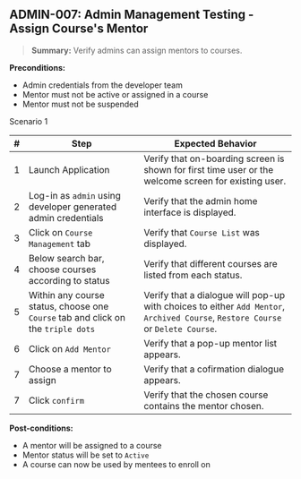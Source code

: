 ## **ADMIN-007:** Admin Management Testing - Assign Course's Mentor  

> **Summary:** Verify admins can assign mentors to courses.  <br>


**Preconditions:** 
- Admin credentials from the developer team
- Mentor must not be active or assigned in a course
- Mentor must not be suspended


Scenario 1 

 | \# | Step | Expected Behavior | 
 |----|------|-------------------| 
 |  1 | Launch Application    | Verify that on-boarding screen  is shown for first time user or the welcome screen for existing user.   | 
 |  2 | Log-in as `admin` using developer generated admin credentials       | Verify that the admin home interface is displayed.   | 
 |  3 | Click on `Course Management` tab     | Verify that `Course List` was displayed.   |
 |  4 | Below search bar, choose courses according to status     | Verify that different courses are listed from each status.   |
 |  5 | Within any course status, choose one `Course` tab and click on the `triple dots`    | Verify that a dialogue will pop-up with choices to either `Add Mentor`, `Archived Course`, `Restore Course` or `Delete Course`.   |
 |  6 | Click on `Add Mentor`     | Verify that a pop-up mentor list appears.   |
 |  7 | Choose a mentor to assign     | Verify that a cofirmation dialogue appears.  |
 |  7 | Click `confirm`    | Verify that the chosen course contains the mentor chosen.  |
 
**Post-conditions:**  

 - A mentor will be assigned to a course
 - Mentor status will be set to `Active`
 - A course can now be used by mentees to enroll on
